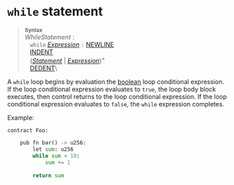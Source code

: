 # `while` statement


> **<sup>Syntax</sup>**\
> _WhileStatement_ :\
> &nbsp;&nbsp; `while` [_Expression_] `:` [NEWLINE]\
> &nbsp;&nbsp; [INDENT]\
> &nbsp;&nbsp; ([_Statement_] | [_Expression_])<sup>+</sup>\
> &nbsp;&nbsp; [DEDENT]\

A `while` loop begins by evaluation the [boolean] loop conditional expression. If the loop conditional expression evaluates to `true`, the loop body block executes, then control returns to the loop conditional expression. If the loop conditional expression evaluates to `false`, the `while` expression completes.

Example:

```python
contract Foo:

    pub fn bar() -> u256:
        let sum: u256
        while sum < 10:
            sum += 1
        
        return sum
```

[NEWLINE]: ../lexical_structure/tokens.md#newline
[INDENT]: ../lexical_structure/tokens.md#indent
[DEDENT]: ../lexical_structure/tokens.md#dedent
[_Expression_]: ../expressions/index.md
[_Statement_]: ./index.md
[boolean]: ../type_system/types/boolean.md
